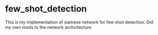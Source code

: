 # few_shot_detection
This is my implementation of siamese network for few shot detection. Did my own mods to the network archcitecture
